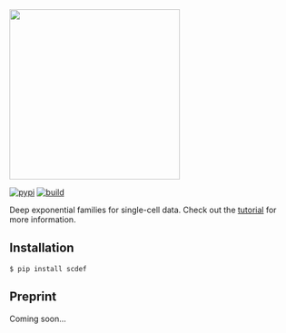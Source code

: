 <div align="left">
  <img src="https://github.com/pedrofale/scDEF/raw/main/figures/scdef.png", width="300px">
</div>
<p></p>

[![pypi](https://img.shields.io/pypi/v/scdef.svg?style=flat)](https://pypi.python.org/pypi/scdef)
[![build](https://github.com/pedrofale/scdef/actions/workflows/main.yaml/badge.svg)](https://github.com/pedrofale/scDEF/actions/workflows/main.yaml)

Deep exponential families for single-cell data. Check out the [tutorial](https://github.com/pedrofale/scDEF/blob/main/notebooks/tutorial.ipynb) for more information.

## Installation
```
$ pip install scdef
```

## Preprint
Coming soon...

